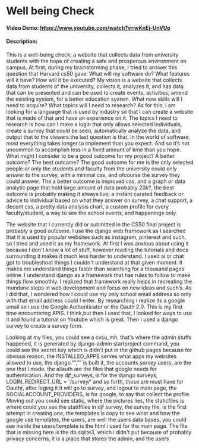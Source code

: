 # Well being Check
#### Video Demo:  https://www.youtube.com/watch?v=wKnEj-UnVUo
#### Description:
This is a well-being check, a website that collects data from university students with the hope of creating a safe and prosperous environment on campus. At first, during my brainstorming phase,  I tried to answer this question that Harvard cs50 gave: What will my software do? What features will it have? How will it be executed? My vision is a website that collects data from students of the university, collects it, analyzes it, and has data that can be presented and can be used to create events, activities, amend the existing system, for a better education system. What new skills will I need to acquire? What topics will I need to research? As for this, I am looking for a language that is used by industry so that I can create a website that is made of that and have an experience on it. The topics I need to research is how can I make a login that only allows selected individuals, create a survey that could be seen, automatically analyze the data, and output that to the viewers.the last question is that, In the world of software, most everything takes longer to implement than you expect. And so it’s not uncommon to accomplish less in a fixed amount of time than you hope. What might I consider to be a good outcome for my project? A better outcome? The best outcome? The good outcome for me is the only selected people or only the students and faculty from the university could only answer to the survey, with a minimal css, and ofcourse the survey they could answer. The a better outcome is improved css, and a graph or data analytic page that hold large amount of data probably 20k?, the best outcome is probably making it always live, a instant curated feedback or advice to individual based on what they answer on survey, a chat support, a decent css, a pretty data analysis chart, a custom profile for every faculty/student, a way to see the school events, and happenings only.

The website that I currently did or submitted in the CS50 final project is probably a  good outcome. I use the django web framework as I searched that it is used by popular websites such as instagram, pinterest and such, so I tried and used it as my framework. At first I was anxious about using it because I don't know a lot of stuff, however reading the tutorials and docs surrounding it makes it much less harder to understand. I used ai or chat gpt to troubleshoot things I couldn't understand at that given moment. It makes me understand things faster than searching for  a thousand pages online. I understand django as a framework that has rules to follow to make things flow smoothly. I realized that framework really helps in recreating the mundane steps in web development and focus on new ideas and such’s. As I did that, I wondered how I could use my only school email address so only with that email address could I enter. By researching i realize its a google email so i use the Google Authenticator or the Oauth 2.0. This is my first time encountering APIS. I think,but then I used that, I looked for ways to use it and found a tutorial on Youtube which is great.  Then I used a django survey to create a survey form. 

Looking at my files, you could see a cvsu_mh, that's where the admin stuffs happened,  it is generated by django-admin startproject command, you could see the secret key which is didn't put in the github pages because for obvious reason, the INSTALLED_APPS serves what apps my websites allowed to use, the django.””,”” is built it, the accounts survey users, are the one that i made, the allauth are the files that google needs for authentication. And the djf_surveys, is for the django surveys, LOGIN_REDIRECT_URL = '/survey/' and so forth, those are must have for Oautht, after loging it it will go to survey, and logout to main page, the SOCIALACCOUNT_PROVIDERS, is for google, to say that collect the profile. Moving out you could see static, where the pictures lies, the staticfiles is where could you see the statiffiles in djf survey, the survey file, is the first attempt in creating one, the templates is copy to see what and how the google use templates, the users, are well the users data bases, you could see inside the users/template is the html i used for the main page. The file that is missing here is the db.sqlite3, which i didn't put because of probably privacy concerns, it is a place that stores the admin, and the users





